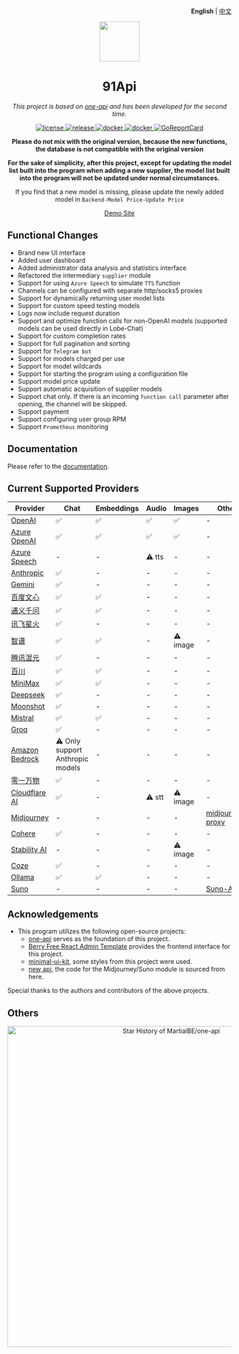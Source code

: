 <p align="right">
   <strong>English</strong> | <a href="./README.md">中文</a>
</p>

<p align="center">
   <picture>
   <source media="(prefers-color-scheme: dark)" srcset="https://github.com/MartialBE/one-hub/assets/42402987/c4125d1a-5577-446d-ba15-2a71c52140c1">
   <img height="90" src="https://raw.githubusercontent.com/MartialBE/one-api/main/web/src/assets/images/logo.svg">
   </picture>
</p>

<div align="center">

# 91Api

_This project is based on [one-api](https://github.com/songquanpeng/one-api) and has been developed for the second time._

<p align="center">
  <a href="https://raw.githubusercontent.com/MartialBE/one-api/main/LICENSE">
    <img src="https://img.shields.io/github/license/MartialBE/one-api?color=brightgreen" alt="license">
  </a>
  <a href="https://github.com/MartialBE/one-hub/releases/latest">
    <img src="https://img.shields.io/github/v/release/MartialBE/one-api?color=brightgreen&include_prereleases" alt="release">
  </a>
  <a href="https://github.com/users/MartialBE/packages/container/package/one-api">
    <img src="https://img.shields.io/badge/docker-ghcr.io-blue" alt="docker">
  </a>
  <a href="https://hub.docker.com/r/martialbe/one-api">
    <img src="https://img.shields.io/badge/docker-dockerHub-blue" alt="docker">
  </a>
  <a href="https://goreportcard.com/report/github.com/MartialBE/one-api">
    <img src="https://goreportcard.com/badge/github.com/MartialBE/one-api" alt="GoReportCard">
  </a>
</p>

**Please do not mix with the original version, because the new functions, the database is not compatible with the original version**

**For the sake of simplicity, after this project, except for updating the model list built into the program when adding a new supplier, the model list built into the program will not be updated under normal circumstances.**

If you find that a new model is missing, please update the newly added model in `Backend-Model Price-Update Price`

[Demo Site](https://one-api-martialbe.vercel.app/)

</div>

## Functional Changes

- Brand new UI interface
- Added user dashboard
- Added administrator data analysis and statistics interface
- Refactored the intermediary `supplier` module
- Support for using `Azure Speech` to simulate `TTS` function
- Channels can be configured with separate http/socks5 proxies
- Support for dynamically returning user model lists
- Support for custom speed testing models
- Logs now include request duration
- Support and optimize function calls for non-OpenAI models (supported models can be used directly in Lobe-Chat)
- Support for custom completion rates
- Support for full pagination and sorting
- Support for `Telegram bot`
- Support for models charged per use
- Support for model wildcards
- Support for starting the program using a configuration file
- Support model price update
- Support automatic acquisition of supplier models
- Support chat only. If there is an incoming `function call` parameter after opening, the channel will be skipped.
- Support payment
- Support configuring user group RPM
- Support `Prometheus` monitoring

## Documentation

Please refer to the [documentation](https://github.com/MartialBE/one-hub/wiki).

## Current Supported Providers

| Provider                                                              | Chat                             | Embeddings | Audio  | Images   | Other                                                            |
| --------------------------------------------------------------------- | -------------------------------- | ---------- | ------ | -------- | ---------------------------------------------------------------- |
| [OpenAI](https://platform.openai.com/docs/api-reference/introduction) | ✅                               | ✅         | ✅     | ✅       | -                                                                |
| [Azure OpenAI](https://oai.azure.com/)                                | ✅                               | ✅         | ✅     | ✅       | -                                                                |
| [Azure Speech](https://portal.azure.com/)                             | -                                | -          | ⚠️ tts | -        | -                                                                |
| [Anthropic](https://www.anthropic.com/)                               | ✅                               | -          | -      | -        | -                                                                |
| [Gemini](https://aistudio.google.com/)                                | ✅                               | -          | -      | -        | -                                                                |
| [百度文心](https://console.bce.baidu.com/qianfan/overview)            | ✅                               | ✅         | -      | -        | -                                                                |
| [通义千问](https://dashscope.console.aliyun.com/overview)             | ✅                               | ✅         | -      | -        | -                                                                |
| [讯飞星火](https://console.xfyun.cn/)                                 | ✅                               | -          | -      | -        | -                                                                |
| [智谱](https://open.bigmodel.cn/overview)                             | ✅                               | ✅         | -      | ⚠️ image | -                                                                |
| [腾讯混元](https://cloud.tencent.com/product/hunyuan)                 | ✅                               | -          | -      | -        | -                                                                |
| [百川](https://platform.baichuan-ai.com/console/apikey)               | ✅                               | ✅         | -      | -        | -                                                                |
| [MiniMax](https://www.minimaxi.com/user-center/basic-information)     | ✅                               | ✅         | -      | -        | -                                                                |
| [Deepseek](https://platform.deepseek.com/usage)                       | ✅                               | -          | -      | -        | -                                                                |
| [Moonshot](https://moonshot.ai/)                                      | ✅                               | -          | -      | -        | -                                                                |
| [Mistral](https://mistral.ai/)                                        | ✅                               | ✅         | -      | -        | -                                                                |
| [Groq](https://console.groq.com/keys)                                 | ✅                               | -          | -      | -        | -                                                                |
| [Amazon Bedrock](https://console.aws.amazon.com/bedrock/home)         | ⚠️ Only support Anthropic models | -          | -      | -        | -                                                                |
| [零一万物](https://platform.lingyiwanwu.com/details)                  | ✅                               | -          | -      | -        | -                                                                |
| [Cloudflare AI](https://ai.cloudflare.com/)                           | ✅                               | -          | ⚠️ stt | ⚠️ image | -                                                                |
| [Midjourney](https://www.midjourney.com/)                             | -                                | -          | -      | -        | [midjourney-proxy](https://github.com/novicezk/midjourney-proxy) |
| [Cohere](https://cohere.com/)                                         | ✅                               | -          | -      | -        | -                                                                |
| [Stability AI](https://platform.stability.ai/account/credits)         | -                                | -          | -      | ⚠️ image | -                                                                |
| [Coze](https://www.coze.com/open/docs/chat?_lang=zh)                  | ✅                               | -          | -      | -        | -                                                                |
| [Ollama](https://github.com/ollama/ollama)                            | ✅                               | ✅         | -      | -        | -                                                                |
| [Suno](https://suno.com/)                                             | -                                | -          | -      | -        | [Suno-API](https://github.com/Suno-API/Suno-API)                 |

## Acknowledgements

- This program utilizes the following open-source projects:
  - [one-api](https://github.com/songquanpeng/one-api) serves as the foundation of this project.
  - [Berry Free React Admin Template](https://github.com/codedthemes/berry-free-react-admin-template) provides the frontend interface for this project.
  - [minimal-ui-kit](https://github.com/minimal-ui-kit/material-kit-react), some styles from this project were used.
  - [new api](https://github.com/Calcium-Ion/new-api), the code for the Midjourney/Suno module is sourced from here.

Special thanks to the authors and contributors of the above projects.

## Others

<a href="https://next.ossinsight.io/widgets/official/analyze-repo-stars-history?repo_id=689214770" target="_blank" style="display: block" align="center">
  <picture>
    <source media="(prefers-color-scheme: dark)" srcset="https://next.ossinsight.io/widgets/official/analyze-repo-stars-history/thumbnail.png?repo_id=689214770&image_size=auto&color_scheme=dark" width="721" height="auto">
    <img alt="Star History of MartialBE/one-api" src="https://next.ossinsight.io/widgets/official/analyze-repo-stars-history/thumbnail.png?repo_id=689214770&image_size=auto&color_scheme=light" width="721" height="auto">
  </picture>
</a>
